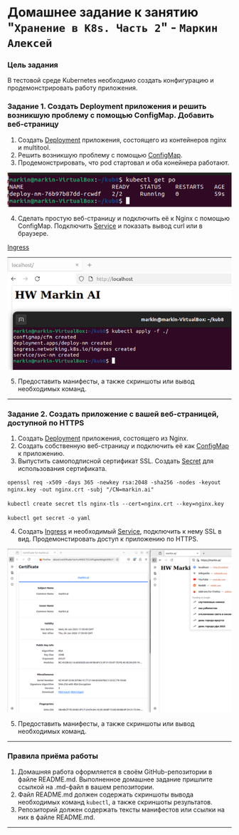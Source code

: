 # Домашнее задание к занятию "`Хранение в K8s. Часть 2`" - `Маркин Алексей`

### Цель задания

В тестовой среде Kubernetes необходимо создать конфигурацию и продемонстрировать работу приложения.

### Задание 1. Создать Deployment приложения и решить возникшую проблему с помощью ConfigMap. Добавить веб-страницу

1. Создать [Deployment](https://github.com/Markin-AI/kub-8/blob/main/deploy-nm.yaml) приложения, состоящего из контейнеров nginx и multitool.
2. Решить возникшую проблему с помощью [ConfigMap](https://github.com/Markin-AI/kub-8/blob/main/cfm-nm.yaml).
3. Продемонстрировать, что pod стартовал и оба конейнера работают.

![1](https://github.com/Markin-AI/kub-8/blob/main/img/1.png)

4. Сделать простую веб-страницу и подключить её к Nginx с помощью ConfigMap. Подключить [Service](https://github.com/Markin-AI/kub-8/blob/main/svc-nm.yaml) и показать вывод curl или в браузере.

[Ingress](https://github.com/Markin-AI/kub-8/blob/main/ingress-nm.yaml)

![2](https://github.com/Markin-AI/kub-8/blob/main/img/2.png)

5. Предоставить манифесты, а также скриншоты или вывод необходимых команд.



------

### Задание 2. Создать приложение с вашей веб-страницей, доступной по HTTPS 

1. Создать [Deployment](https://github.com/Markin-AI/kub-8/blob/main/deploy-n.yaml) приложения, состоящего из Nginx.
2. Создать собственную веб-страницу и подключить её как [ConfigMap](https://github.com/Markin-AI/kub-8/blob/main/cfm-n.yaml) к приложению.
3. Выпустить самоподписной сертификат SSL. Создать [Secret](https://github.com/Markin-AI/kub-8/blob/main/nginx-tls.yaml) для использования сертификата.

```
openssl req -x509 -days 365 -newkey rsa:2048 -sha256 -nodes -keyout nginx.key -out nginx.crt -subj "/CN=markin.ai"

kubectl create secret tls nginx-tls --cert=nginx.crt --key=nginx.key

kubectl get secret -o yaml
```

4. Создать [Ingress](https://github.com/Markin-AI/kub-8/blob/main/ingress-n.yaml) и необходимый [Service](https://github.com/Markin-AI/kub-8/blob/main/svc-n.yaml), подключить к нему SSL в вид. Продемонстировать доступ к приложению по HTTPS. 

![3](https://github.com/Markin-AI/kub-8/blob/main/img/3.png)

5. Предоставить манифесты, а также скриншоты или вывод необходимых команд.

------

### Правила приёма работы

1. Домашняя работа оформляется в своём GitHub-репозитории в файле README.md. Выполненное домашнее задание пришлите ссылкой на .md-файл в вашем репозитории.
2. Файл README.md должен содержать скриншоты вывода необходимых команд `kubectl`, а также скриншоты результатов.
3. Репозиторий должен содержать тексты манифестов или ссылки на них в файле README.md.

------
